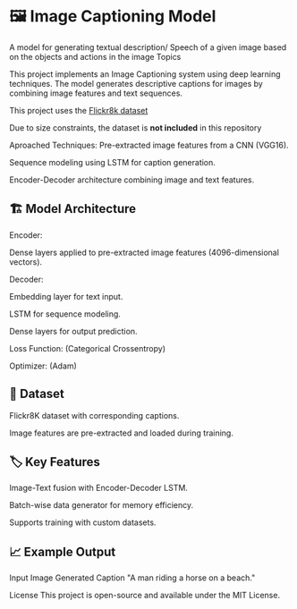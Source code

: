 # 🖼️ Image Captioning Model
A model for generating textual description/ Speech of a given image based on the objects and actions in the image  Topics

This project implements an Image Captioning system using deep learning techniques. The model generates descriptive captions for images by combining image features and text sequences.

This project uses the [Flickr8k dataset](https://www.kaggle.com/datasets/adityajn105/flickr8k)

Due to size constraints, the dataset is **not included** in this repository

Aproached Techniques:
Pre-extracted image features from a CNN (VGG16).

Sequence modeling using LSTM for caption generation.

Encoder-Decoder architecture combining image and text features.

## 🏗️ Model Architecture
Encoder:

Dense layers applied to pre-extracted image features (4096-dimensional vectors).

Decoder:

Embedding layer for text input.

LSTM for sequence modeling.

Dense layers for output prediction.

Loss Function:
(Categorical Crossentropy)

Optimizer:
(Adam)

## 📝 Dataset
Flickr8K dataset with corresponding captions.

Image features are pre-extracted and loaded during training.

## 🏷️ Key Features
Image-Text fusion with Encoder-Decoder LSTM.

Batch-wise data generator for memory efficiency.

Supports training with custom datasets.

## 📈 Example Output
Input Image	Generated Caption
"A man riding a horse on a beach."

License
This project is open-source and available under the MIT License.
